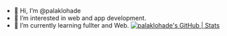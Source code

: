 - 👋 Hi, I’m @palaklohade
- 👀 I’m interested in web and app development.
- 🌱 I’m currently learning fullter and Web. 
[![palaklohade's GitHub | Stats](https://stats.quine.sh/palaklohade/github?theme=dark)](https://quine.sh?utm_source=widgets&utm_campaign=palaklohade)
<!---
palaklohade/palaklohade is a ✨ special ✨ repository because its `README.md` (this file) appears on your GitHub profile.
You can click the Preview link to take a look at your changes.
--->
